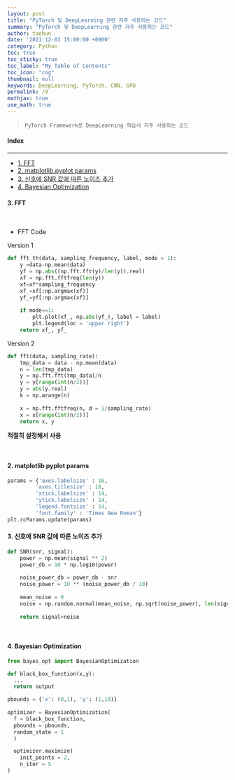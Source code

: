 ```yaml
---
layout: post
title: "PyTorch 및 DeepLearning 관련 자주 사용하는 코드"
summary: "PyTorch 및 DeepLearning 관련 자주 사용하는 코드"
author: taehun
date: '2021-12-03 15:00:00 +0900'
category: Python
toc: true
toc_sticky: true
toc_label: "My Table of Contents"
toc_icon: "cog"
thumbnail: null
keywords: DeepLearning, PyTorch, CNN, GPU
permalink: /9
mathjax: true
use_math: true
---
```


> `PyTorch Framework로 DeepLearning 학습시 자주 사용하는 코드 `

#### Index
---

- [1. FFT](#1-fft)
- [2. matplotlib.pyplot params](#2-matplotlib-pyplot-params)
- [3. 신호에 SNR 값에 따른 노이즈 추가](#3-신호에-snr-값에-따른-노이즈-추가)
- [4. Bayesian Optimization](#4-bayesian-optimization)


#### **3. FFT**
  
<br>
  
  - FFT Code

Version 1

```python
def fft_th(data, sampling_frequency, label, mode = 1):
    y =data-np.mean(data)
    yf = np.abs((np.fft.fft(y)/len(y)).real)
    xf = np.fft.fftfreq(len(y))
    xf=xf*sampling_frequency
    xf_=xf[:np.argmax(xf)]
    yf_=yf[:np.argmax(xf)]
    
    if mode==1:
        plt.plot(xf_, np.abs(yf_), label = label)
        plt.legend(loc = 'upper right')
    return xf_, yf_
```

Version 2

```python
def fft(data, sampling_rate):
    tmp_data = data - np.mean(data)
    n = len(tmp_data)
    y = np.fft.fft(tmp_data)/n
    y = y[range(int(n/2))]
    y = abs(y.real)
    k = np.arange(n)
    
    x = np.fft.fftfreq(n, d = 1/sampling_rate)
    x = x[range(int(n/2))]
    return x, y
```

   **적절히 설정해서 사용**

<br>

#### **2. matplotlib pyplot params**

```python
params = {'axes.labelsize' : 16,
         'axes.titlesize' : 18,
         'xtick.labelsize' : 14,
         'ytick.labelsize' : 14,
         'legend.fontsize' : 14,
         'font.family' : 'Times New Roman'}
plt.rcParams.update(params)
```

#### **3. 신호에 SNR 값에 따른 노이즈 추가**

```python
def SNR(snr, signal):
    power = np.mean(signal ** 2)
    power_db = 10 * np.log10(power)
    
    noise_power_db = power_db - snr
    noise_power = 10 ** (noise_power_db / 10)
    
    mean_noise = 0
    noise = np.random.normal(mean_noise, np.sqrt(noise_power), len(signal))
    
    return signal+noise
```

<br>

#### **4. Bayesian Optimization**

```python
from bayes_opt import BayesianOptimization

def black_box_function(x,y):
  ...
  return output
```

```python
pbounds = {'x': (0,1), 'y': (1,10)}
  
optimizer = BayesianOptimization(
  f = black_box_function,
  pbounds = pbounds,
  random_state = 1
  )
```

```python
  optimizer.maximize(
    init_points = 2,
    n_iter = 5
)
```
